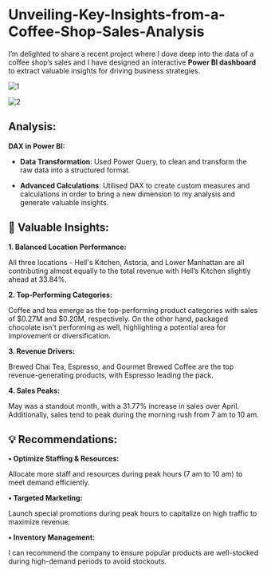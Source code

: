 # Unveiling-Key-Insights-from-a-Coffee-Shop-Sales-Analysis

I’m delighted to share a recent project where I dove deep into the data of a coffee shop’s sales and I have designed an interactive **Power BI dashboard** to extract valuable insights for driving business strategies.

![1](https://github.com/user-attachments/assets/f2d3703e-4fe0-47b4-acec-6936e20ecabe)

![2](https://github.com/user-attachments/assets/cc4bd86a-0bd1-4f6d-a32b-43e4f894f52f)

**Analysis:**
--------------------------------------------------------------------------------------------------------------------------

**DAX in Power BI:** 

- **Data Transformation**: Used Power Query, to clean and transform the raw data into a structured format.
  
- **Advanced Calculations**: Utilised DAX to create custom measures and calculations in order to bring a new dimension to my analysis and generate valuable insights.

**🔑 Valuable Insights:**
--------------------------------------------------------------------------------------------------------------------------

**1. Balanced Location Performance:**

All three locations - Hell's Kitchen, Astoria, and Lower Manhattan are all contributing almost equally to the total revenue with Hell’s Kitchen slightly ahead at 33.84%.

**2. Top-Performing Categories:**

Coffee and tea emerge as the top-performing product categories with sales of $0.27M and $0.20M, respectively. On the other hand, packaged chocolate isn't performing as well, highlighting a potential area for improvement or diversification.

**3. Revenue Drivers:**

Brewed Chai Tea, Espresso, and Gourmet Brewed Coffee are the top revenue-generating products, with Espresso leading the pack.

**4. Sales Peaks:**

May was a standout month, with a 31.77% increase in sales over April. Additionally, sales tend to peak during the morning rush from 7 am to 10 am.

**💡 Recommendations:**
--------------------------------------------------------------------------------------------------------------------------

**•	Optimize Staffing & Resources:**

Allocate more staff and resources during peak hours (7 am to 10 am) to meet demand efficiently.

**•	Targeted Marketing:**

Launch special promotions during peak hours to capitalize on high traffic to maximize revenue.

**•	Inventory Management:**

I can recommend the company to ensure popular products are well-stocked during high-demand periods to avoid stockouts.

